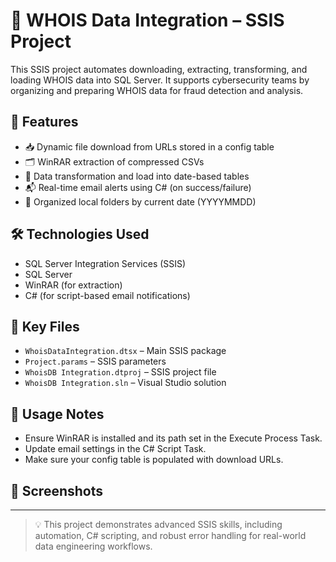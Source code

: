 # 🚀 WHOIS Data Integration – SSIS Project

This SSIS project automates downloading, extracting, transforming, and loading WHOIS data into SQL Server. It supports cybersecurity teams by organizing and preparing WHOIS data for fraud detection and analysis.

## 🔧 Features
- 📥 Dynamic file download from URLs stored in a config table
- 🗂️ WinRAR extraction of compressed CSVs
- 🔄 Data transformation and load into date-based tables
- 📬 Real-time email alerts using C# (on success/failure)
- 📁 Organized local folders by current date (YYYYMMDD)

## 🛠 Technologies Used
- SQL Server Integration Services (SSIS)
- SQL Server
- WinRAR (for extraction)
- C# (for script-based email notifications)

## 📂 Key Files
- `WhoisDataIntegration.dtsx` – Main SSIS package
- `Project.params` – SSIS parameters
- `WhoisDB Integration.dtproj` – SSIS project file
- `WhoisDB Integration.sln` – Visual Studio solution

## 📝 Usage Notes
- Ensure WinRAR is installed and its path set in the Execute Process Task.
- Update email settings in the C# Script Task.
- Make sure your config table is populated with download URLs.

## 📸 Screenshots


---

> 💡 This project demonstrates advanced SSIS skills, including automation, C# scripting, and robust error handling for real-world data engineering workflows.
